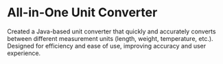 # All-in-One Unit Converter

Created a Java-based unit converter that quickly and accurately converts between different measurement units (length, weight, temperature, etc.). Designed for efficiency and ease of use, improving accuracy and user experience.

